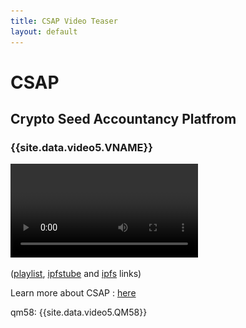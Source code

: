 ```yaml
---
title: CSAP Video Teaser
layout: default
---
```

# CSAP

## Crypto Seed Accountancy Platfrom

<img style="display:none;" alt="token" src="img/csap-token2.png">


### {{site.data.video5.VNAME}}
<video controls="controls"><!-- width="560" height="315" -->
<source src="https://cloudflare-ipfs.com/ipfs/QmeRQZruSteZnZ82tcezVWmfrcds9AqtK54sF2HKLHEwLQ" type="video/mp4">
<source src="https://ipfs.blockringtm.ml/ipfs/{{site.data.video5.QM58}}" type="video/mp4">
<source src="http://dweb.link/ipfs/{{site.data.video5.QM58}}" type="video/mp4">
<source src="https://hardbin.com/ipfs/{{site.data.video5.QM58}}" type="video/mp4">

<source src="https://gateway.ipfs.io/ipfs/{{site.data.video5.QM58}}" type="video/mpeg">
<source src="https://ipns.co/ipfs/{{site.data.video5.QM58}}" type="video/mpeg">
<source src="http://127.0.0.1:8080/ipfs/{{site.data.video5.QM58}}" type="video/mp4">
<!source src="CSAP-9257179_3f3ca4c7e7ba4aae1e41e114b407ed27c14c54b5-wm.mp4" type="video/mp4">
</video>

([playlist](data:audio/x-mpegurl;base64,{{site.data.video5.M3U64}}),
[ipfstube](https://ipfstube.erindachtler.me/v/{{site.data.video5.QM58}})
and [ipfs](https://siderus.io/ipfs/{{site.data.video5.wrap}}) links)

Learn more about CSAP : [here](index.htm)

qm58: {{site.data.video5.QM58}}

<!--
---
moustache: video5.yml
...
-->

